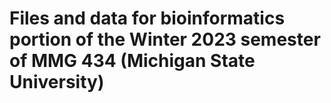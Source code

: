 # Files and data for bioinformatics portion of the Winter 2023 semester of MMG 434 (Michigan State University)
